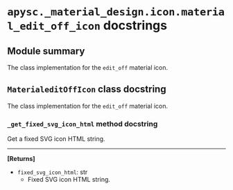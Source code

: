 # `apysc._material_design.icon.material_edit_off_icon` docstrings

## Module summary

The class implementation for the `edit_off` material icon.

## `MaterialeditOffIcon` class docstring

The class implementation for the `edit_off` material icon.

### `_get_fixed_svg_icon_html` method docstring

Get a fixed SVG icon HTML string.<hr>

**[Returns]**

- `fixed_svg_icon_html`: str
  - Fixed SVG icon HTML string.